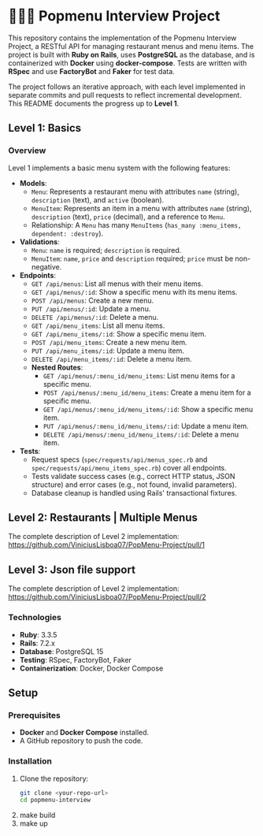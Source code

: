 # 👩🏻‍🍳 Popmenu Interview Project

This repository contains the implementation of the Popmenu Interview Project, a RESTful API for managing restaurant menus and menu items. The project is built with **Ruby on Rails**, uses **PostgreSQL** as the database, and is containerized with **Docker** using **docker-compose**. Tests are written with **RSpec** and use **FactoryBot** and **Faker** for test data.

The project follows an iterative approach, with each level implemented in separate commits and pull requests to reflect incremental development. This README documents the progress up to **Level 1**.

## Level 1: Basics

### Overview
Level 1 implements a basic menu system with the following features:
- **Models**:
  - `Menu`: Represents a restaurant menu with attributes `name` (string), `description` (text), and `active` (boolean).
  - `MenuItem`: Represents an item in a menu with attributes `name` (string), `description` (text), `price` (decimal), and a reference to `Menu`.
  - Relationship: A `Menu` has many `MenuItems` (`has_many :menu_items, dependent: :destroy`).
- **Validations**:
  - `Menu`: `name` is required; `description` is required.
  - `MenuItem`: `name`, `price` and `description` required; `price` must be non-negative.
- **Endpoints**:
  - `GET /api/menus`: List all menus with their menu items.
  - `GET /api/menus/:id`: Show a specific menu with its menu items.
  - `POST /api/menus`: Create a new menu.
  - `PUT /api/menus/:id`: Update a menu.
  - `DELETE /api/menus/:id`: Delete a menu.
  - `GET /api/menu_items`: List all menu items.
  - `GET /api/menu_items/:id`: Show a specific menu item.
  - `POST /api/menu_items`: Create a new menu item.
  - `PUT /api/menu_items/:id`: Update a menu item.
  - `DELETE /api/menu_items/:id`: Delete a menu item.
  - **Nested Routes**:
    - `GET /api/menus/:menu_id/menu_items`: List menu items for a specific menu.
    - `POST /api/menus/:menu_id/menu_items`: Create a menu item for a specific menu.
    - `GET /api/menus/:menu_id/menu_items/:id`: Show a specific menu item.
    - `PUT /api/menus/:menu_id/menu_items/:id`: Update a menu item.
    - `DELETE /api/menus/:menu_id/menu_items/:id`: Delete a menu item.
- **Tests**:
  - Request specs (`spec/requests/api/menus_spec.rb` and `spec/requests/api/menu_items_spec.rb`) cover all endpoints.
  - Tests validate success cases (e.g., correct HTTP status, JSON structure) and error cases (e.g., not found, invalid parameters).
  - Database cleanup is handled using Rails' transactional fixtures.

## Level 2: Restaurants | Multiple Menus
The complete description of Level 2 implementation:
https://github.com/ViniciusLisboa07/PopMenu-Project/pull/1

## Level 3: Json file support
The complete description of Level 2 implementation:
https://github.com/ViniciusLisboa07/PopMenu-Project/pull/2

### Technologies
- **Ruby**: 3.3.5
- **Rails**: 7.2.x
- **Database**: PostgreSQL 15
- **Testing**: RSpec, FactoryBot, Faker
- **Containerization**: Docker, Docker Compose

## Setup

### Prerequisites
- **Docker** and **Docker Compose** installed.
- A GitHub repository to push the code.

### Installation
1. Clone the repository:
   ```bash
   git clone <your-repo-url>
   cd popmenu-interview
2. make build
3. make up
